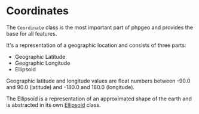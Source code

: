 # Coordinates

The `Coordinate` class is the most important part of phpgeo and provides the 
base for all features.

It's a representation of a geographic location and consists of three parts:

- Geographic Latitude
- Geographic Longitude
- Ellipsoid

Geographic latitude and longitude values are float numbers between 
-90.0 and 90.0 (latitude) and -180.0 and 180.0 (longitude).

The Ellipsoid is a representation of an approximated shape of the earth and 
is abstracted in its own [Ellipsoid](ellipsoid.md) class.

